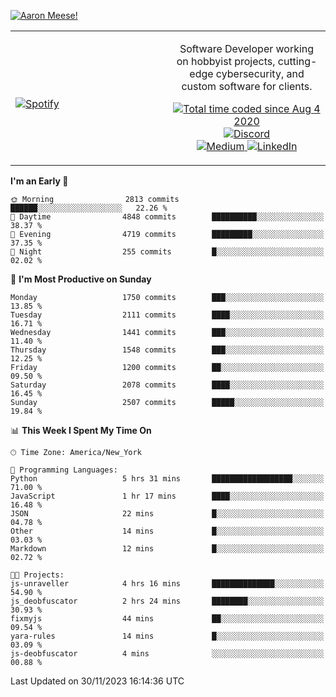 [![Aaron Meese!](https://user-images.githubusercontent.com/17814535/88975338-a2aabf00-d27f-11ea-963f-8a19608716b4.png)](https://github.com/ajmeese7/readme-ascii "README ASCII")

<!-- Modified from project here: https://github.com/novatorem/novatorem -->
<table width="100%">
  <tr>
  <td width="50%">

&nbsp; <br> [![Spotify](https://ajmeese7.vercel.app/api/spotify)](https://open.spotify.com/user/ajmeese)

  </td>
  <td width="50%">
    <p align="center">
    Software Developer working on hobbyist projects, cutting-edge cybersecurity, and custom software for clients.
    </p>
    <p align="center">
      <a href="https://wakatime.com/@f726891d-3b02-46cd-9b60-e8c59f9e2b14">
        <img src="https://wakatime.com/badge/user/f726891d-3b02-46cd-9b60-e8c59f9e2b14.svg" alt="Total time coded since Aug 4 2020" title="WakaTime" />
      </a>
      <a href="http://link.aaronmeese.com/discord">
        <img src="https://img.shields.io/badge/discord-ajmeese7%234835-369?style=flat-square&logo=discord&logoColor=white&color=purple" alt="Discord" title="Discord">
      </a>
      <br />
      <a href="https://link.aaronmeese.com/medium">
        <img src="https://img.shields.io/badge/medium-ajmeese7-1DB954?style=flat-square&logo=medium&logoColor=white" alt="Medium" title="Medium">
      </a>
      <a href="https://link.aaronmeese.com/linkedin">
        <img src="https://img.shields.io/badge/linkedIn-aaronmeese-1DB954?style=flat-square&logo=linkedin&logoColor=white&color=blue" alt="LinkedIn" title="LinkedIn">
      </a>
    </p>
  </td>

</table>

[//]: <> (The `&nbsp;` is to have Aphelion take up more space)

<!--START_SECTION:waka-->
**I'm an Early 🐤** 

```text
🌞 Morning                2813 commits        ██████░░░░░░░░░░░░░░░░░░░   22.26 % 
🌆 Daytime                4848 commits        ██████████░░░░░░░░░░░░░░░   38.37 % 
🌃 Evening                4719 commits        █████████░░░░░░░░░░░░░░░░   37.35 % 
🌙 Night                  255 commits         █░░░░░░░░░░░░░░░░░░░░░░░░   02.02 % 
```
📅 **I'm Most Productive on Sunday** 

```text
Monday                   1750 commits        ███░░░░░░░░░░░░░░░░░░░░░░   13.85 % 
Tuesday                  2111 commits        ████░░░░░░░░░░░░░░░░░░░░░   16.71 % 
Wednesday                1441 commits        ███░░░░░░░░░░░░░░░░░░░░░░   11.40 % 
Thursday                 1548 commits        ███░░░░░░░░░░░░░░░░░░░░░░   12.25 % 
Friday                   1200 commits        ██░░░░░░░░░░░░░░░░░░░░░░░   09.50 % 
Saturday                 2078 commits        ████░░░░░░░░░░░░░░░░░░░░░   16.45 % 
Sunday                   2507 commits        █████░░░░░░░░░░░░░░░░░░░░   19.84 % 
```


📊 **This Week I Spent My Time On** 

```text
🕑︎ Time Zone: America/New_York

💬 Programming Languages: 
Python                   5 hrs 31 mins       ██████████████████░░░░░░░   71.00 % 
JavaScript               1 hr 17 mins        ████░░░░░░░░░░░░░░░░░░░░░   16.48 % 
JSON                     22 mins             █░░░░░░░░░░░░░░░░░░░░░░░░   04.78 % 
Other                    14 mins             █░░░░░░░░░░░░░░░░░░░░░░░░   03.03 % 
Markdown                 12 mins             █░░░░░░░░░░░░░░░░░░░░░░░░   02.72 % 

🐱‍💻 Projects: 
js-unraveller            4 hrs 16 mins       ██████████████░░░░░░░░░░░   54.90 % 
js_deobfuscator          2 hrs 24 mins       ████████░░░░░░░░░░░░░░░░░   30.93 % 
fixmyjs                  44 mins             ██░░░░░░░░░░░░░░░░░░░░░░░   09.54 % 
yara-rules               14 mins             █░░░░░░░░░░░░░░░░░░░░░░░░   03.09 % 
js-deobfuscator          4 mins              ░░░░░░░░░░░░░░░░░░░░░░░░░   00.88 % 
```


 Last Updated on 30/11/2023 16:14:36 UTC
<!--END_SECTION:waka-->
